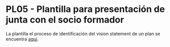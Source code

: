 # PL05 - Plantilla para presentación de junta con el socio formador

La plantilla el proceso de identificación del vision statement de un plan se encuentra [aquí](https://docs.google.com/document/d/1xXfWYNjchrm_Jga26UD8ugnD8Xw2R2Ozx7WoR6VMLa4/edit?usp=sharing).
